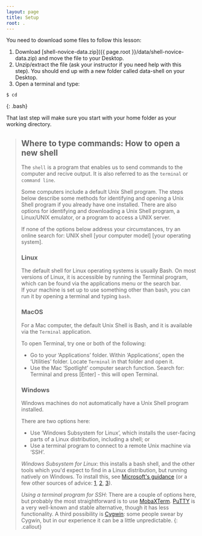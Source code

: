 ```yaml
---
layout: page
title: Setup
root: .
---
```


You need to download some files to follow this lesson:

1. Download [shell-novice-data.zip]({{ page.root }}/data/shell-novice-data.zip) and move the file to your Desktop.
2. Unzip/extract the file (ask your instructor if you need help with this step). You should end up with a new folder called data-shell on your Desktop.
3. Open a terminal and type:

~~~
$ cd
~~~
{: .bash}

That last step will make sure you start with your home folder as your working directory.

> ## Where to type commands: How to open a new shell
> The `shell` is a program that enables us to send commands to the computer and recive output. It is also referred to as the `terminal` or `command line`.
>
> Some computers include a default Unix Shell program. 
> The steps below describe some methods for identifying and opening a Unix Shell program if you already have one installed. 
> There are also options for identifying and downloading a Unix Shell program, a Linux/UNIX emulator, or a program to access a UNIX server. 
>
> If none of the options below address your circumstances, try an online search for: UNIX shell [your computer model] [your operating system].
>
> ### Linux
> The default shell for Linux operating systems is usually Bash.
> On most versions of Linux, it is accessible by running the Terminal program,
>  which can be found via the applications menu or the search bar.  
> If your machine is set up to use something other than bash, you can run it by opening a terminal and typing `bash`.
>
> ### MacOS
> For a Mac computer, the default Unix Shell is Bash,
> and it is available via the `Terminal` application.
>
> To open Terminal, try one or both of the following:
> * Go to your ‘Applications’ folder. Within ‘Applications’, open the ‘Utilities’ folder. Locate `Terminal` in that folder and open it.
> * Use the Mac ‘Spotlight’ computer search function. Search for: Terminal and press [Enter] - this will open Terminal.
>
> ### Windows
> Windows machines do not automatically have a Unix Shell program installed.
>
> There are two options here:
> * Use ‘Windows Subsystem for Linux’, which installs the user-facing
>   parts of a Linux distribution, including a shell; or
> * Use a terminal program to connect to a remote Unix machine via ‘SSH’.
>
> _Windows Subsystem for Linux_: this installs a bash shell, and the
> other tools which you'd expect to find in a Linux distribution, but
> running natively on Windows.  To install this, see [Microsoft's
> guidance](https://docs.microsoft.com/en-gb/windows/wsl/about) (or a
> few other sources of advice:
> [1](https://www.windowscentral.com/how-install-bash-shell-command-line-windows-10),
> [2](https://www.howtogeek.com/249966/how-to-install-and-use-the-linux-bash-shell-on-windows-10/),
> [3](https://www.howtogeek.com/265900/everything-you-can-do-with-windows-10s-new-bash-shell/)).
>
> _Using a terminal program for SSH_: There are a couple of options
> here, but probably the most straightforward is to use
> [MobaXTerm](https://mobaxterm.mobatek.net).
> [PuTTY](https://www.chiark.greenend.org.uk/~sgtatham/putty/) is a
> very well-known and stable alternative, though it has less
> functionality.  A third possibility is
> [Cygwin](http://www.cygwin.com): some people swear by Cygwin, but in
> our experience it can be a little unpredictable.
{: .callout}
